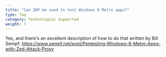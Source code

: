 ```yaml
---
title: "Can ZAP be used to test Windows 8 Metro apps?"
type: faq
category: Technologies Supported
weight: 7
---
```

Yes, and there's an excellent description of how to do that written by Bill
Sempf: https://www.sempf.net/post/Pentesting-Windows-8-Metro-Apps-with-Zed-Attack-Proxy
